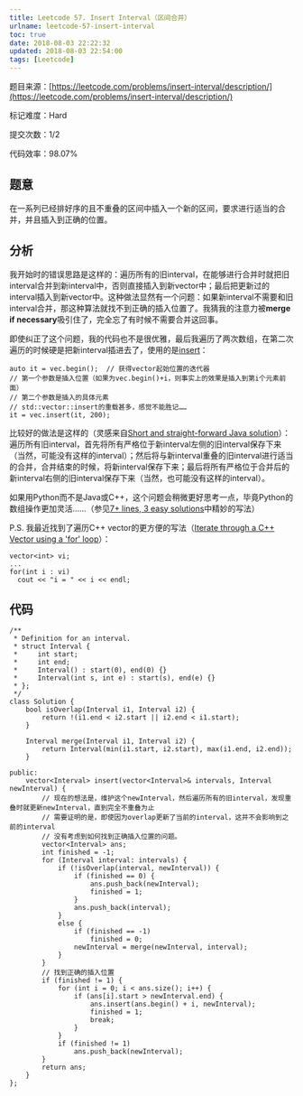 ```yaml
---
title: Leetcode 57. Insert Interval（区间合并）
urlname: leetcode-57-insert-interval
toc: true
date: 2018-08-03 22:22:32
updated: 2018-08-03 22:54:00
tags: [Leetcode]
---
```


题目来源：[https://leetcode.com/problems/insert-interval/description/](https://leetcode.com/problems/insert-interval/description/)

标记难度：Hard

提交次数：1/2

代码效率：98.07%

## 题意

在一系列已经排好序的且不重叠的区间中插入一个新的区间，要求进行适当的合并，并且插入到正确的位置。

## 分析

我开始时的错误思路是这样的：遍历所有的旧interval，在能够进行合并时就把旧interval合并到新interval中，否则直接插入到新vector中；最后把更新过的interval插入到新vector中。这种做法显然有一个问题：如果新interval不需要和旧interval合并，那这种算法就找不到正确的插入位置了。我猜我的注意力被**merge if necessary**吸引住了，完全忘了有时候不需要合并这回事。

即使纠正了这个问题，我的代码也不是很优雅，最后我遍历了两次数组，在第二次遍历的时候硬是把新interval插进去了，使用的是[insert](https://zh.cppreference.com/w/cpp/container/vector/insert)：

```
auto it = vec.begin();  // 获得vector起始位置的迭代器
// 第一个参数是插入位置（如果为vec.begin()+i，则事实上的效果是插入到第i个元素前面）
// 第二个参数是插入的具体元素
// std::vector::insert的重载甚多，感觉不能胜记……
it = vec.insert(it, 200);
```

比较好的做法是这样的（灵感来自[Short and straight-forward Java solution](https://leetcode.com/problems/insert-interval/discuss/21602/Short-and-straight-forward-Java-solution)）：遍历所有旧interval，首先将所有严格位于新interval左侧的旧interval保存下来（当然，可能没有这样的interval）；然后将与新interval重叠的旧interval进行适当的合并，合并结束的时候，将新interval保存下来；最后将所有严格位于合并后的新interval右侧的旧interval保存下来（当然，也可能没有这样的interval）。

如果用Python而不是Java或C++，这个问题会稍微更好思考一点，毕竟Python的数组操作更加灵活……（参见[7+ lines, 3 easy solutions](https://leetcode.com/problems/insert-interval/discuss/21622/7+-lines-3-easy-solutions)中精妙的写法）

P.S. 我最近找到了遍历C++ vector的更方便的写法（[Iterate through a C++ Vector using a 'for' loop](https://stackoverflow.com/a/12702744)）：

```
vector<int> vi;
...
for(int i : vi)
  cout << "i = " << i << endl;
```

## 代码

```
/**
 * Definition for an interval.
 * struct Interval {
 *     int start;
 *     int end;
 *     Interval() : start(0), end(0) {}
 *     Interval(int s, int e) : start(s), end(e) {}
 * };
 */
class Solution {
    bool isOverlap(Interval i1, Interval i2) {
        return !(i1.end < i2.start || i2.end < i1.start);
    }

    Interval merge(Interval i1, Interval i2) {
        return Interval(min(i1.start, i2.start), max(i1.end, i2.end));
    }

public:
    vector<Interval> insert(vector<Interval>& intervals, Interval newInterval) {
        // 现在的想法是，维护这个newInterval，然后遍历所有的旧interval，发现重叠时就更新newInterval，直到完全不重叠为止
        // 需要证明的是，即使因为overlap更新了当前的interval，这并不会影响到之前的interval
        // 没有考虑到如何找到正确插入位置的问题。
        vector<Interval> ans;
        int finished = -1;
        for (Interval interval: intervals) {
            if (!isOverlap(interval, newInterval)) {
                if (finished == 0) {
                    ans.push_back(newInterval);
                    finished = 1;
                }
                ans.push_back(interval);
            }
            else {
                if (finished == -1)
                    finished = 0;
                newInterval = merge(newInterval, interval);
            }
        }
        // 找到正确的插入位置
        if (finished != 1) {
            for (int i = 0; i < ans.size(); i++) {
                if (ans[i].start > newInterval.end) {
                    ans.insert(ans.begin() + i, newInterval);
                    finished = 1;
                    break;
                }
            }
            if (finished != 1)
                ans.push_back(newInterval);
        }
        return ans;
    }
};
```
